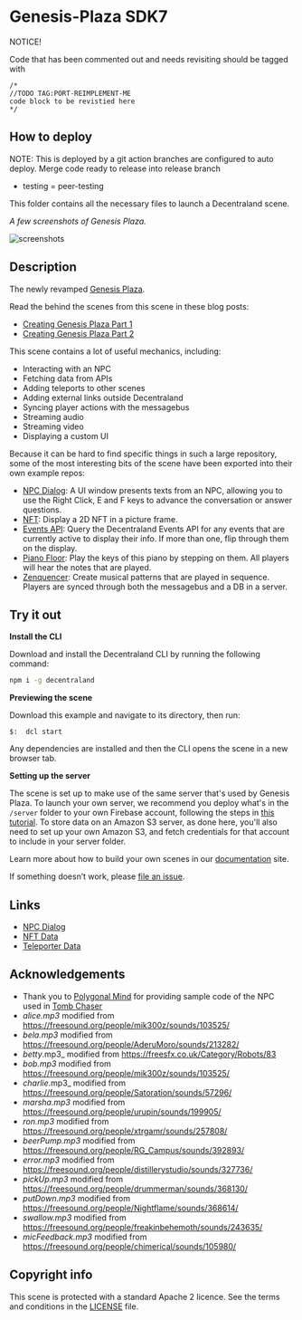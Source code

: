 # Genesis-Plaza SDK7

NOTICE!

Code that has been commented out and needs revisiting should be tagged with 

```
/*
//TODO TAG:PORT-REIMPLEMENT-ME
code block to be revistied here
*/
```

## How to deploy

NOTE: This is deployed by a git action
branches are configured to auto deploy.  Merge code ready to release into release branch

* testing = peer-testing

This folder contains all the necessary files to launch a Decentraland scene.


_A few screenshots of Genesis Plaza._

![screenshots](https://github.com/decentraland-scenes/Genesis-Plaza/blob/master/screenshots/genesis-plaza-final.jpg)

## Description
The newly revamped [Genesis Plaza](https://play.decentraland.org/).

Read the behind the scenes from this scene in these blog posts:
- [Creating Genesis Plaza Part 1](https://decentraland.org/blog/tutorials/creating-genesis-plaza-part-1/)
- [Creating Genesis Plaza Part 2](https://decentraland.org/blog/tutorials/creator-genesis-plaza-part-2/)

This scene contains a lot of useful mechanics, including:
- Interacting with an NPC
- Fetching data from APIs
- Adding teleports to other scenes
- Adding external links outside Decentraland
- Syncing player actions with the messagebus
- Streaming audio
- Streaming video
- Displaying a custom UI

Because it can be hard to find specific things in such a large repository, some of the most interesting bits of the scene have been exported into their own example repos:

- [NPC Dialog](https://github.com/decentraland-scenes/npc-dialog-example-scene): A UI window presents texts from an NPC, allowing you to use the Right Click, E and F keys to advance the conversation or answer questions.
- [NFT](https://github.com/decentraland-scenes/Certified-criptokitty): Display a 2D NFT in a picture frame.
- [Events API](https://github.com/decentraland-scenes/Events-API): Query the Decentraland Events API for any events that are currently active to display their info. If more than one, flip through them on the display.
- [Piano Floor](https://github.com/decentraland-scenes/piano-floor-example-scene): Play the keys of this piano by stepping on them. All players will hear the notes that are played.
- [Zenquencer](https://github.com/decentraland-scenes/Zenquencer): Create musical patterns that are played in sequence. Players are synced through both the messagebus and a DB in a server.


## Try it out

**Install the CLI**

Download and install the Decentraland CLI by running the following command:

```bash
npm i -g decentraland
```

**Previewing the scene**

Download this example and navigate to its directory, then run:

```
$:  dcl start
```

Any dependencies are installed and then the CLI opens the scene in a new browser tab.

**Setting up the server**

The scene is set up to make use of the same server that's used by Genesis Plaza. To launch your own server, we recommend you deploy what's in the `/server` folder to your own Firebase account, following the steps in [this tutorial](https://decentraland.org/blog/tutorials/servers-part-2/). To store data on an Amazon S3 server, as done here, you'll also need to set up your own Amazon S3, and fetch credentials for that account to include in your server folder.

Learn more about how to build your own scenes in our [documentation](https://docs.decentraland.org/) site.

If something doesn’t work, please [file an issue](https://github.com/decentraland-scenes/Awesome-Repository/issues/new).



## Links
- [NPC Dialog](https://docs.google.com/spreadsheets/d/1cpD_T0jgLFA0zrU5izp5y60Q2nof2ok-Eof1mbTBfgE/edit?usp=sharing) 
- [NFT Data](https://docs.google.com/spreadsheets/d/157IMZB91LFsBRnEofxlBO0nqjDAWLITOFLWnA414Pck/edit?usp=sharing)
- [Teleporter Data](https://docs.google.com/spreadsheets/d/1Hhv_B8lq9hDAmONi9iqcBRZXN2TIoaNx6SKs71Cfqj8/edit?usp=sharing)

## Acknowledgements
- Thank you to [Polygonal Mind](https://www.polygonalmind.com/) for providing sample code of the NPC used in [Tomb Chaser](https://play.decentraland.org/?position=12,46) 
- _alice.mp3_ modified from https://freesound.org/people/mik300z/sounds/103525/
- _bela.mp3_ modified from https://freesound.org/people/AderuMoro/sounds/213282/
- _betty_.mp3_ modified from https://freesfx.co.uk/Category/Robots/83
- _bob.mp3_ modified from https://freesound.org/people/mik300z/sounds/103525/ 
- _charlie_.mp3_ modified from https://freesound.org/people/Satoration/sounds/57296/ 
- _marsha.mp3_ modified from https://freesound.org/people/urupin/sounds/199905/
- _ron.mp3_ modified from https://freesound.org/people/xtrgamr/sounds/257808/
- _beerPump.mp3_ modified from https://freesound.org/people/RG_Campus/sounds/392893/
- _error.mp3_ modified from https://freesound.org/people/distillerystudio/sounds/327736/
- _pickUp.mp3_ modified from https://freesound.org/people/drummerman/sounds/368130/
- _putDown.mp3_ modified from https://freesound.org/people/Nightflame/sounds/368614/
- _swallow.mp3_ modified from https://freesound.org/people/freakinbehemoth/sounds/243635/
- _micFeedback.mp3_ modified from https://freesound.org/people/chimerical/sounds/105980/

## Copyright info

This scene is protected with a standard Apache 2 licence. See the terms and conditions in the [LICENSE](/LICENSE) file.

